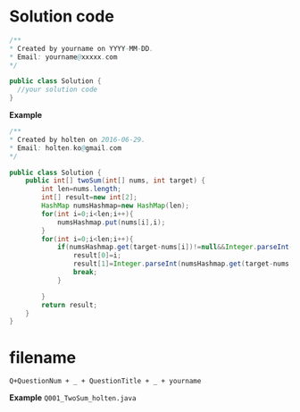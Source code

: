 # Solution code
```java
/**
* Created by yourname on YYYY-MM-DD.
* Email: yourname@xxxxx.com
*/

public class Solution {
  //your solution code
}
```
**Example**
```java
/**
* Created by holten on 2016-06-29.
* Email: holten.ko@gmail.com
*/

public class Solution {
    public int[] twoSum(int[] nums, int target) {
		int len=nums.length;
		int[] result=new int[2];
		HashMap numsHashmap=new HashMap(len);
		for(int i=0;i<len;i++){
			numsHashmap.put(nums[i],i);
		}
		for(int i=0;i<len;i++){
			if(numsHashmap.get(target-nums[i])!=null&&Integer.parseInt(numsHashmap.get(target-nums[i]).toString())!=i){
				result[0]=i;
				result[1]=Integer.parseInt(numsHashmap.get(target-nums[i]).toString());
				break;
			}

		}
		return result;
    }
}
```

# filename
`Q+QuestionNum + _ + QuestionTitle + _ + yourname`

**Example** `Q001_TwoSum_holten.java` 
